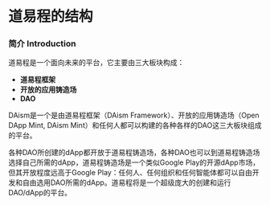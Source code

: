 # 道易程的结构

### 简介 Introduction

道易程是一个面向未来的平台，它主要由三大板块构成：

* **道易程框架**
* **开放的应用铸造场**
* **DAO**

DAism是一个是由道易程框架（DAism Framework）、开放的应用铸造场（Open DApp Mint, DAism Mint）和任何人都可以构建的各种各样的DAO这三大板块组成的平台。

各种DAO所创建的dApp都开放于道易程铸造场，各种DAO也可以到道易程铸造场选择自己所需的dApp，道易程铸造场是一个类似Google Play的开源dApp市场，但其开放程度远高于Google Play：任何人、任何组织和任何智能体都可以自由开发和自由选用DAO所需的dApp。道易程将是一个超级庞大的创建和运行DAO/dApp的平台。
